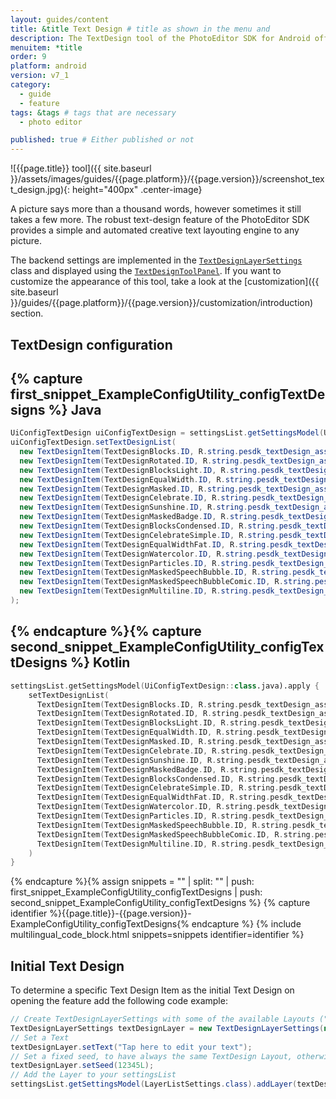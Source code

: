 ```yaml
---
layout: guides/content
title: &title Text Design # title as shown in the menu and
description: The TextDesign tool of the PhotoEditor SDK for Android offers a automated text layouting engine.
menuitem: *title
order: 9
platform: android
version: v7_1
category: 
  - guide
  - feature
tags: &tags # tags that are necessary
  - photo editor 

published: true # Either published or not 
---
```


![{{page.title}} tool]({{ site.baseurl }}/assets/images/guides/{{page.platform}}/{{page.version}}/screenshot_text_design.jpg){: height="400px" .center-image}

A picture says more than a thousand words, however sometimes it still takes a few more.
The robust text-design feature of the PhotoEditor SDK provides a simple and automated creative text layouting engine to any picture.

The backend settings are implemented in the [`TextDesignLayerSettings`]({{site.baseurl}}/apidocs/{{page.platform}}/{{page.version}}/index.html?ly/img/android/pesdk/backend/model/state/layer/TextDesignLayerSettings.html) class and displayed using the [`TextDesignToolPanel`]({{site.baseurl}}/apidocs/{{page.platform}}/{{page.version}}/index.html?ly/img/android/pesdk/ui/panels/TextDesignToolPanel.html).
If you want to customize the appearance of this tool, take a look at the [customization]({{ site.baseurl }}/guides/{{page.platform}}/{{page.version}}/customization/introduction) section.

## TextDesign configuration

{% capture first_snippet_ExampleConfigUtility_configTextDesigns %}
Java
---
``````java
UiConfigTextDesign uiConfigTextDesign = settingsList.getSettingsModel(UiConfigTextDesign.class);
uiConfigTextDesign.setTextDesignList(
  new TextDesignItem(TextDesignBlocks.ID, R.string.pesdk_textDesign_asset_blocks, ImageSource.create(R.drawable.imgly_icon_text_design_blocks)),
  new TextDesignItem(TextDesignRotated.ID, R.string.pesdk_textDesign_asset_rotated, ImageSource.create(R.drawable.imgly_icon_text_design_rotated)),
  new TextDesignItem(TextDesignBlocksLight.ID, R.string.pesdk_textDesign_asset_blocksLight, ImageSource.create(R.drawable.imgly_icon_text_design_blocks_light)),
  new TextDesignItem(TextDesignEqualWidth.ID, R.string.pesdk_textDesign_asset_equalWidth, ImageSource.create(R.drawable.imgly_icon_text_design_equal_width)),
  new TextDesignItem(TextDesignMasked.ID, R.string.pesdk_textDesign_asset_masked, ImageSource.create(R.drawable.imgly_icon_text_design_masked)),
  new TextDesignItem(TextDesignCelebrate.ID, R.string.pesdk_textDesign_asset_celebrate, ImageSource.create(R.drawable.imgly_icon_text_design_celebrate)),
  new TextDesignItem(TextDesignSunshine.ID, R.string.pesdk_textDesign_asset_sunshine, ImageSource.create(R.drawable.imgly_icon_text_design_sunshine)),
  new TextDesignItem(TextDesignMaskedBadge.ID, R.string.pesdk_textDesign_asset_maskedBadge, ImageSource.create(R.drawable.imgly_icon_text_design_masked_badge)),
  new TextDesignItem(TextDesignBlocksCondensed.ID, R.string.pesdk_textDesign_asset_blocksCondensed, ImageSource.create(R.drawable.imgly_icon_text_design_blocks_condensed)),
  new TextDesignItem(TextDesignCelebrateSimple.ID, R.string.pesdk_textDesign_asset_celebrateSimple, ImageSource.create(R.drawable.imgly_icon_text_design_celebrate_simple)),
  new TextDesignItem(TextDesignEqualWidthFat.ID, R.string.pesdk_textDesign_asset_equalWidthFat, ImageSource.create(R.drawable.imgly_icon_text_design_equal_width_fat)),
  new TextDesignItem(TextDesignWatercolor.ID, R.string.pesdk_textDesign_asset_watercolor, ImageSource.create(R.drawable.imgly_icon_text_design_watercolor)),
  new TextDesignItem(TextDesignParticles.ID, R.string.pesdk_textDesign_asset_particles, ImageSource.create(R.drawable.imgly_icon_text_design_particles)),
  new TextDesignItem(TextDesignMaskedSpeechBubble.ID, R.string.pesdk_textDesign_asset_maskedSpeechBubble, ImageSource.create(R.drawable.imgly_icon_text_design_masked_speech_bubble)),
  new TextDesignItem(TextDesignMaskedSpeechBubbleComic.ID, R.string.pesdk_textDesign_asset_maskedSpeechBubbleComic, ImageSource.create(R.drawable.imgly_icon_text_design_masked_speech_bubble_comic)),
  new TextDesignItem(TextDesignMultiline.ID, R.string.pesdk_textDesign_asset_multiline, ImageSource.create(R.drawable.imgly_icon_text_design_multiline))
);
``````
{% endcapture %}{% capture second_snippet_ExampleConfigUtility_configTextDesigns %}
Kotlin
---
``````kotlin
settingsList.getSettingsModel(UiConfigTextDesign::class.java).apply {
    setTextDesignList(
      TextDesignItem(TextDesignBlocks.ID, R.string.pesdk_textDesign_asset_blocks, ImageSource.create(R.drawable.imgly_icon_text_design_blocks)),
      TextDesignItem(TextDesignRotated.ID, R.string.pesdk_textDesign_asset_rotated, ImageSource.create(R.drawable.imgly_icon_text_design_rotated)),
      TextDesignItem(TextDesignBlocksLight.ID, R.string.pesdk_textDesign_asset_blocksLight, ImageSource.create(R.drawable.imgly_icon_text_design_blocks_light)),
      TextDesignItem(TextDesignEqualWidth.ID, R.string.pesdk_textDesign_asset_equalWidth, ImageSource.create(R.drawable.imgly_icon_text_design_equal_width)),
      TextDesignItem(TextDesignMasked.ID, R.string.pesdk_textDesign_asset_masked, ImageSource.create(R.drawable.imgly_icon_text_design_masked)),
      TextDesignItem(TextDesignCelebrate.ID, R.string.pesdk_textDesign_asset_celebrate, ImageSource.create(R.drawable.imgly_icon_text_design_celebrate)),
      TextDesignItem(TextDesignSunshine.ID, R.string.pesdk_textDesign_asset_sunshine, ImageSource.create(R.drawable.imgly_icon_text_design_sunshine)),
      TextDesignItem(TextDesignMaskedBadge.ID, R.string.pesdk_textDesign_asset_maskedBadge, ImageSource.create(R.drawable.imgly_icon_text_design_masked_badge)),
      TextDesignItem(TextDesignBlocksCondensed.ID, R.string.pesdk_textDesign_asset_blocksCondensed, ImageSource.create(R.drawable.imgly_icon_text_design_blocks_condensed)),
      TextDesignItem(TextDesignCelebrateSimple.ID, R.string.pesdk_textDesign_asset_celebrateSimple, ImageSource.create(R.drawable.imgly_icon_text_design_celebrate_simple)),
      TextDesignItem(TextDesignEqualWidthFat.ID, R.string.pesdk_textDesign_asset_equalWidthFat, ImageSource.create(R.drawable.imgly_icon_text_design_equal_width_fat)),
      TextDesignItem(TextDesignWatercolor.ID, R.string.pesdk_textDesign_asset_watercolor, ImageSource.create(R.drawable.imgly_icon_text_design_watercolor)),
      TextDesignItem(TextDesignParticles.ID, R.string.pesdk_textDesign_asset_particles, ImageSource.create(R.drawable.imgly_icon_text_design_particles)),
      TextDesignItem(TextDesignMaskedSpeechBubble.ID, R.string.pesdk_textDesign_asset_maskedSpeechBubble, ImageSource.create(R.drawable.imgly_icon_text_design_masked_speech_bubble)),
      TextDesignItem(TextDesignMaskedSpeechBubbleComic.ID, R.string.pesdk_textDesign_asset_maskedSpeechBubbleComic, ImageSource.create(R.drawable.imgly_icon_text_design_masked_speech_bubble_comic)),
      TextDesignItem(TextDesignMultiline.ID, R.string.pesdk_textDesign_asset_multiline, ImageSource.create(R.drawable.imgly_icon_text_design_multiline))
    )
}
``````
{% endcapture %}{% assign snippets = "" | split: "" | push: first_snippet_ExampleConfigUtility_configTextDesigns | push: second_snippet_ExampleConfigUtility_configTextDesigns %}
{% capture identifier %}{{page.title}}-{{page.version}}-ExampleConfigUtility_configTextDesigns{% endcapture %}
{% include multilingual_code_block.html snippets=snippets identifier=identifier %}

## Initial Text Design 

To determine a specific Text Design Item as the initial Text Design on opening the feature add the following code example:

```java
// Create TextDesignLayerSettings with some of the available Layouts ("TextDesign*()")
TextDesignLayerSettings textDesignLayer = new TextDesignLayerSettings(new TextDesignBlocks());
// Set a Text
textDesignLayer.setText("Tap here to edit your text");
// Set a fixed seed, to have always the same TextDesign Layout, otherwise, the seed is taken randomly, so the layout will switch randomly.
textDesignLayer.setSeed(12345L);
// Add the Layer to your settingsList
settingsList.getSettingsModel(LayerListSettings.class).addLayer(textDesignLayer);
```